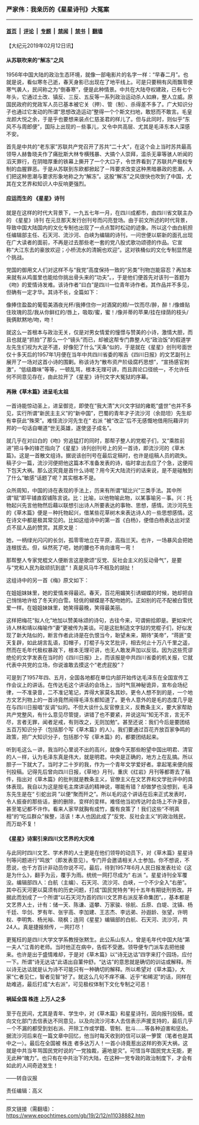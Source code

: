 ### 严家伟：我亲历的《星星诗刊》大冤案

---

#### [首页](../../../..?n11038882) &nbsp;|&nbsp; [评论](../../../../../epoch-comment?n11038882) &nbsp;|&nbsp; [专题](../../../../../epoch-special?n11038882) &nbsp;|&nbsp; [禁闻](../../../../../epoch-news?n11038882) &nbsp;|&nbsp; [禁书](../../../../../books?n11038882) &nbsp;|&nbsp; [翻墙](https://github.com/gfw-breaker/nogfw/blob/master/README.md?n11038882)


<div class="post_content" id="artbody" itemprop="articleBody">
 <!-- article content begin -->
 <p>
  【大纪元2019年02月12日讯】
 </p>
 <h4>
  从苏联吹来的“解冻”之风
 </h4>
 <p>
  1956年中国大陆的政治生态环境，就像一部电影片的名字一样：“早春二月”。也就是说，看似寒冬己逝，春天身影已出现在了地平线上。可是只要稍有风雨飘零便寒气袭人，民间称之为“倒春寒”，便是此种情景。中共在大陆夺权建政，已有七个年头，它通过土改、镇反、三反、五反等一系列政治运动杀人如麻，整人立威。原国民政府的党政军人员已基本被它关（押）、管（制）、杀得差不多了。广大知识分子也通过它发动的所谓“思想改造运动”整得一个个斯文扫地，敢怒而不敢言。毛皇龙颜大悦之余，于是乎也要想来装点仁慈圣君的样儿了。但与此同时，则似乎“东风不与周郎便”，国际上出现的－些事儿，又令中共高层、尤其是毛泽东本人深感不安。
 </p>
 <p>
  首先是中共的“老东家”苏联共产党召开了苏共“二十大”，在这个会上当时苏共最高领导人赫鲁晓夫作了痛批斯大林专横残暴、大搞个人崇拜，滥杀无辜等骇人听闻的滔天罪行，在阴暗厚重的铁幕上撕开了一个大口子，令世界看到了苏联共产极权专制的血腥罪恶。于是从苏联到东欧都掀起了－阵要求改变这种黒暗暴政的思潮，人们把这种思潮与要求形象地称之为“解冻”。这股“解冻”之风很快也吹到了中国，尤其在文艺界和知识人中反响更强烈。
 </p>
 <h4>
  应运而生的
  <ok href="https://www.epochtimes.com/gb/tag/%E3%80%8A%E6%98%9F%E6%98%9F%E3%80%8B%E8%AF%97%E5%88%8A.html">
   《星星》诗刊
  </ok>
 </h4>
 <p>
  就是在这样的时代大背景下，一九五七年一月，在四川成都市，由四川省文联主办的
  <ok href="https://www.epochtimes.com/gb/tag/%E3%80%8A%E6%98%9F%E6%98%9F%E3%80%8B%E8%AF%97%E5%88%8A.html">
   《星星》诗刊
  </ok>
  在元旦那天发行创刊号而闪亮登场。由于前文所述的时代背景，导致中国大陆国内的文化专制也出现了一点点暂时松动的迹象。所以这个由白航担任编辑部主任、石天河、流沙河、白峡为编辑的诗刊，一问世便以崭新的面孔出现在广大读者的面前，不再是过去那些老一套的党八股式歌功颂德的作品。它宣称“大江东去的豪放欢迎；小桥流水的清婉也欢迎”。这对铁桶似的文化专制显然是个挑战。
 </p>
 <p>
  党国的御用文人们对这样不与“我党”高度保持一致的“另类”刊物岂能容忍？再加本来就有从鸡蛋里也能给你挑出骨头来的“功夫”。，于是他们便首先对该刊一首题为《吻》的爱情诗发难。该诗作者“曰白”是四川一位青年诗作者。其作品并不多见，但确有一定才华。其诗不长，全篇如下：
 </p>
 <p>
  像捧住盈盈的葡萄美酒夜光杯/我捧住你一对酒窝的颊/一饮而尽/醉，醉！/像蜂贴住玫瑰的蕊/我从你鲜红的/唇上，吸取/蜜，蜜！/像并蒂的苹果/挂在绿荫的枝头/我俩默黙地/吻，吻！
 </p>
 <p>
  就这么一首根本与政治无关，仅是对男女情爱的憧憬与赞美的小诗，激情大胆，而且也就是“抓拍”了那么一个“镜头”而已，却被这帮专门靠整人吃“政治饭”的假道学左先生们视为大逆不道，好像犯了什么“天条”似的，于是就在《星星》创刊号面世仅十多天后的1957年1月便在当年中共四川省委的喉舌《四川日报》的文艺副刊上展开了一场对这首小诗的围剿。称该诗为“散布资产阶级腐朽思想”，“宣扬感官刺激”，“低级趣味”等等，一顿乱骂，根本无理可讲，而且舆论口径统一，不允许任何不同意见存在，由此拉开了《星星》诗刊文字大冤狱的序幕。
 </p>
 <h4>
  再揪《草木篇》进呈毛太祖
 </h4>
 <p>
  一首诗能惊动圣上，进呈御览，即使在“我大清”大兴文字狱的雍乾“盛世”也并不多见，实行所谓“新民主主义”的“新中国”，巴蜀的青年才子流沙河（余勋坦）先生却有幸获此“殊荣”。难怪流沙河先生在“
  <ok href="https://www.epochtimes.com/gb/tag/%E5%8F%B3%E6%B4%BE.html">
   右派
  </ok>
  ”被“改正”后不无感慨地借用阮藉评刘邦的一句话自嘲道“世无英雄，遂使竖子成名”。
 </p>
 <p>
  就几乎在对曰白的《吻》穷追猛打的同时，那帮子整人的党棍子们，又“乘胜前进”把斗争的锋芒指向了《星星》诗刋创刊号上的另一首诗，即流沙河的《草木篇》。这是一首散文组诗。据说该创刊号在最后定稿时，也许是组稿人员的疏失。稿子少一篇，流沙河便把他这篇本不准备发表的诗，临时拿出去应了个急，这便闯下包天大祸。那么这究竟是首什么诗呢？用今天大陆流行的话来说，是不是碰触到了什么“敏感”话题了呢？其实根本不是。
 </p>
 <p>
  众所周知，中国的诗在表现的手法上，历来有所谓“赋比兴”三类手法。其中所谓“赋”即平铺直叙铺陈言说。比：比喻，以他物喻此物，以某事喻另－事。兴：托物起兴先言他物然后藉以联想引出诗人所要表达的事物、思想，感情。流沙河先生的《草木篇》便是－种托物起兴，借某些花草树木来表达诗人的－些思想感情。这在诗文中都是极其常见的。比如这组诗中的第一首《白杨》，便借白杨表达出对坚贞不屈人品的赞赏。其原文是：
 </p>
 <p>
  她，一柄绿光闪闪的长剑，孤零零地立在平原，高指兰天。也许，一场暴风会把她连根拔去。但，纵然死了吧，她的腰也不肯向谁弯一弯！
 </p>
 <p>
  那帮整人专家党棍文人便断言这是歌颂“反党、反社会主义的反动骨气”，是要与“党和人民为敌顽抗到底”！真是风马牛不相及的胡扯！
 </p>
 <p>
  这组诗中的另一首《梅》原文如下：
 </p>
 <p>
  在姐姐妺妹里，她的爱情来得最迟。春天，百花用媚笑引诱蝴蝶的时候，她却把自己悄悄地许给了冬天的白雪。轻佻的蝴蝶是不配吻她的。正如别的花不配被白雪抚爱一样。在姐姐妹妺里，她笑得最晚，笑得最美丽。
 </p>
 <p>
  这样把梅花“拟人化”地加以赞美咏颂的诗句，古往今来，可谓俯拾即是。更如宋代诗人林和靖以梅喻作“妻”更被传为美谈。可是这批制造文字狱的党棍子们，好似发现了新大陆似的，断言作者此诗是在仇恨当今，聁望未来，期待“美帝”，“蒋匪”变天复辟，如此胡言乱语，扣帽子，打棍子与文艺批评，相去何止十万八千里之遥，然而在毛年代极权暴政下，根本无理可讲，也无人敢发声加以反驳。因为这些荒谬绝伦的文字发表在当时的《四川日报》上，而该报是中共四川省委的机关报，它就代表中共党的立场，你说谁敢去摸这个“老虎屁股”？
 </p>
 <p>
  可是到了1957年四、五月，全国各地都在单位内部开始传达毛泽东在全国宣传工作会议上的讲话。在传达毛这个讲话的会场上，当时气氛神秘诡异，宣布会场纪律，一不准录音，二不准记笔记，弄得大家莫名其妙。更令人想不到的是，一个地方文艺刋物上的一首诗竟然闹得毛泽东都知道了。更令人意外的是毛的态度几乎是在与四川日报唱“反调”似的。不但大谈什么反官僚主义，反教条主义，要大家帮助共产党整风，有什么意见尽管提，讲错了也不要紧，并说这叫“知无不言，言无不尽，言者无罪，闻者足戒，有则改之，无则加勉”。甚至还说：我们今后是要团结五百万知识分子（包括那个写《草木篇》的人）。我们要通过百花齐放百家争鸣的政策，把广大知识分子，包括那个写《草木篇》的，都要团结起来。
 </p>
 <p>
  听到毛这么－讲，我当时心里说不出的高兴，就像今天那些盼望中国出明君、清官的人－样，认为毛泽东真是伟大，就是明君。中央是正确的，地方上在乱搞。所以胆子一下就大了。当时才二十岁的我，作为一个青年文学爱好者。拿起笔来便向报刊投稿。记得先后曾向四川日报，《草地》月刊，重庆《红岩》月刊等都寄去了稿件，指出对《草木篇》的批判就是教条主义，官僚主义在文艺界和文学批评中的具体表现。我自以为这是按毛主席讲话的精神说，哪能有错？却做梦也没想到，毛泽东先生是在“
  <ok href="https://www.epochtimes.com/gb/tag/%E5%BC%95%E8%9B%87%E5%87%BA%E6%B4%9E.html">
   引蛇出洞
  </ok>
  ”以便“聚而歼之”。所以毛的这个讲话在后来正式发表时，令人振奋的那些话，删的删除，变样的变样。难怪他当初传达时会场上不许录音，甚至笔记都不许作。看来人家早就胸有成竹，腹有良策了！我们这些“不明真相”的“吃瓜群众”挨整，活该！本人也因此成了“反党、反社会主义”的政治贱民，而万劫不复！
 </p>
 <h4>
  《星星》诗案引来四川文艺界的大灾难
 </h4>
 <p>
  与此同时四川文艺、学术界的人士更是在他们领导的动员下，对《草木篇》星星诗刊等问题进行“鸣放”（即发表意见）。专门开会邀请相关人士参加。你不想说，不愿说，也千方百计非动员你说不可。最后，待到1957年6月人民日报发表社论《这是为什么》，翻手为云，覆手为雨。统统一网打尽成为“
  <ok href="https://www.epochtimes.com/gb/tag/%E5%8F%B3%E6%B4%BE.html">
   右派
  </ok>
  ”。星星诗刊全军覆没。编辑部四人：白航（主编）、石天河、流沙河、白峡，一个不少全入“右册”。其中石天河更以莫须有的历史问题，打成“国民党特务”判十五年有期徒刑劳改。并据此而划成了一个所谓“以石天河为首的四川文艺界右派反革命集团”。，基本都是文艺界人士，计有：储一天、陈谦、遥攀、万家骏、徐航、丘原、白堤、沈镇、杨千廷、华剑、罗有年、张宇高、李加建、王志杰、李远弟、孙遐龄、张望，许明权、李明隽、杨光裕、晓枫；连同《星星》编辑部的白航、石天河、流沙河，共24人。真是捷报频传，－网打尽！
 </p>
 <p>
  更冤枉的是四川大学文学系教授张黙生。此公系山东人，曾是毛年代中国大陆“第一夫人”江青的老师。当时他正在病中，告假不受邀。领导便专门派车去把他接来。也许是出于盛情难却，于是对《草木篇》以“诗无达诂”四字来打个园场，应付一下。所谓“诗无达诂”此语出自菫仲舒。“达诂”的意思就是确切的训诂或解释。所以诗无达诂就是认为诗不可能只有一种确切的解释。所以希望对《草木篇》，大家“仁者见仁，智者见智”好了。就这么几句不痒不痛、近乎“和稀泥”的话，同样在劫难逃，最后打成“大右派”，可见极权体制下文化专制之可恶！
 </p>
 <h4>
  祸延全国
  <ok href="https://www.epochtimes.com/gb/tag/%E6%A0%AA%E8%BF%9E.html">
   株连
  </ok>
  上万人之多
 </h4>
 <p>
  至于在民间，尤其是青年、学生中，对《草木篇》和星星诗刊，因向报刊投稿，或向文化部门去信表达不同意见，以及向流沙河本人去信表示声援支持的，最后几乎－个不漏的都受到划右派、开除工作或学籍、管制、批斗……等各种迫害和惩处。据流沙河后来在一篇文章中回忆，他当时每天收到的信可以装一箩筐（笔者也是其中之一）。最后在全国被
  <ok href="https://www.epochtimes.com/gb/tag/%E6%A0%AA%E8%BF%9E.html">
   株连
  </ok>
  者多达万人！一首小诗竟惹出这样的弥天大祸，这就是中共当年骂国民党时说的“一党独裁，遍地是灾”。可惜当年国民党太无能，更无此种“魄力”。也只有在中共治下的大陆，在这种一党专政的政治制度下，才会有如此的人间奇迹发生！
 </p>
 <p>
  ——转自议报
 </p>
 <p>
  责任编辑：高义
 </p>
 <!-- article content end -->
 <div id="below_article_ad">
 </div>
</div>


---

原文链接（需翻墙）：https://www.epochtimes.com/gb/19/2/12/n11038882.htm
